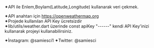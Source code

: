 ✦API ile Enlem,Boylam(Latitude,Longitude) kullanarak veri çekmek.


✦API anahtarı için https://openweathermap.org                                                                   
✦Projede kullanılan API Key ücretsizdir                                                                         
✦lib/utils/weather.dart üzerinde const apiKey "------" kendi API Key'inizi kullanarak projeyi kullanabilirsiniz.



✦İnstagram: @samiesci1
✦Twitter: @samiesci    
